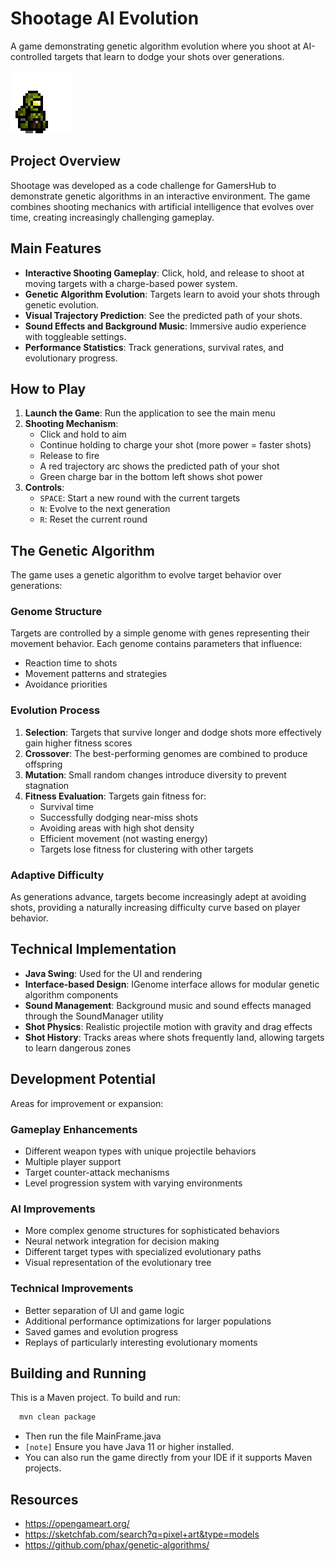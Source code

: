 # Shootage AI Evolution

A game demonstrating genetic algorithm evolution where you shoot at AI-controlled targets that learn to dodge your shots over generations.

![Gunman](src/main/resources/images/targets/animation.gif)

## Project Overview

Shootage was developed as a code challenge for GamersHub to demonstrate genetic algorithms in an interactive environment. The game combines shooting mechanics with artificial intelligence that evolves over time, creating increasingly challenging gameplay.

## Main Features

- **Interactive Shooting Gameplay**: Click, hold, and release to shoot at moving targets with a charge-based power system.
- **Genetic Algorithm Evolution**: Targets learn to avoid your shots through genetic evolution.
- **Visual Trajectory Prediction**: See the predicted path of your shots.
- **Sound Effects and Background Music**: Immersive audio experience with toggleable settings.
- **Performance Statistics**: Track generations, survival rates, and evolutionary progress.

## How to Play

1. **Launch the Game**: Run the application to see the main menu
2. **Shooting Mechanism**:
   - Click and hold to aim
   - Continue holding to charge your shot (more power = faster shots)
   - Release to fire
   - A red trajectory arc shows the predicted path of your shot
   - Green charge bar in the bottom left shows shot power
3. **Controls**:
   - `SPACE`: Start a new round with the current targets
   - `N`: Evolve to the next generation
   - `R`: Reset the current round

## The Genetic Algorithm

The game uses a genetic algorithm to evolve target behavior over generations:

### Genome Structure
Targets are controlled by a simple genome with genes representing their movement behavior. Each genome contains parameters that influence:
- Reaction time to shots
- Movement patterns and strategies
- Avoidance priorities

### Evolution Process
1. **Selection**: Targets that survive longer and dodge shots more effectively gain higher fitness scores
2. **Crossover**: The best-performing genomes are combined to produce offspring
3. **Mutation**: Small random changes introduce diversity to prevent stagnation
4. **Fitness Evaluation**: Targets gain fitness for:
   - Survival time
   - Successfully dodging near-miss shots
   - Avoiding areas with high shot density
   - Efficient movement (not wasting energy)
   - Targets lose fitness for clustering with other targets

### Adaptive Difficulty
As generations advance, targets become increasingly adept at avoiding shots, providing a naturally increasing difficulty curve based on player behavior.

## Technical Implementation

- **Java Swing**: Used for the UI and rendering
- **Interface-based Design**: IGenome interface allows for modular genetic algorithm components
- **Sound Management**: Background music and sound effects managed through the SoundManager utility
- **Shot Physics**: Realistic projectile motion with gravity and drag effects
- **Shot History**: Tracks areas where shots frequently land, allowing targets to learn dangerous zones

## Development Potential

Areas for improvement or expansion:

### Gameplay Enhancements
- Different weapon types with unique projectile behaviors
- Multiple player support
- Target counter-attack mechanisms
- Level progression system with varying environments

### AI Improvements
- More complex genome structures for sophisticated behaviors
- Neural network integration for decision making
- Different target types with specialized evolutionary paths
- Visual representation of the evolutionary tree

### Technical Improvements
- Better separation of UI and game logic
- Additional performance optimizations for larger populations
- Saved games and evolution progress
- Replays of particularly interesting evolutionary moments

## Building and Running

This is a Maven project. To build and run:

```bash
  mvn clean package
```
- Then run the file MainFrame.java
- `[note]` Ensure you have Java 11 or higher installed.
- You can also run the game directly from your IDE if it supports Maven projects.

## Resources
- https://opengameart.org/
- https://sketchfab.com/search?q=pixel+art&type=models
- https://github.com/phax/genetic-algorithms/